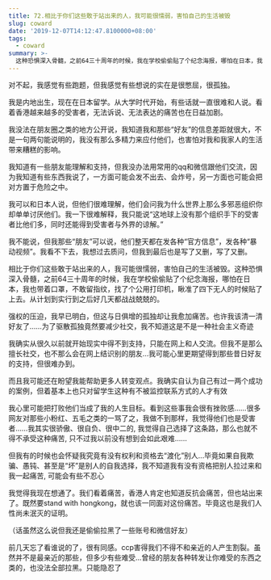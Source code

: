 ```yaml
---
title: 72.相比于你们这些敢于站出来的人，我可能很懦弱，害怕自己的生活被毁
slug: coward
date: '2019-12-07T14:12:47.8100000+08:00'
tags:
  - coward
summary: >-
  这种恐惧深入骨髓，之前64三十周年的时候，我在学校偷偷贴了个纪念海报，哪怕在日本，我也带着口罩，不敢留指纹，找了个公用打印机，瞅准了四下无人的时候贴了上去。从计划到实行到之后好几天都战战兢兢的。
---
```

对不起，我感觉有些跑题，但我感觉有些想说的实在是很憋屈，很孤独。



我是内地出生，现在在日本留学。从大学时代开始，有些话就一直很难和人说。看着香港越来越多的受害者，无法诉说、无法表达的痛苦也在日益加剧。



我没法在朋友圈之类的地方公开说，我知道我和那些“好友”的信息差距就很大，不是一句两句能说明的，我没有那么多精力来应付他们，也害怕对我和我家人的生活带来糟糕的影响。



我知道有一些朋友能理解和支持，但我没办法用常用的qq和微信跟他们交流，因为我知道有些东西我说了，一方面可能会发不出去、会炸号，另一方面也可能会把对方置于危险之中。



我可以和日本人说，但他们很难理解，他们会问我为什么世界上那么多邪恶组织你却单单讨厌他们。我一下很难解释，我只能说“这地球上没有那个组织手下的受害者比他们多，同时还能得到受害者与外界的谅解。”



我不能说，但我那些“朋友”可以说，他们整天都在发各种“官方信息”，发各种“暴动视频”。我看不下去，我想过去质问，但我到最后也是写了又删，写了又删。



相比于你们这些敢于站出来的人，我可能很懦弱，害怕自己的生活被毁。这种恐惧深入骨髓，之前64三十周年的时候，我在学校偷偷贴了个纪念海报，哪怕在日本，我也带着口罩，不敢留指纹，找了个公用打印机，瞅准了四下无人的时候贴了上去。从计划到实行到之后好几天都战战兢兢的。



强权的压迫，我早已明白，但这与日俱增的孤独却让我愈加痛苦。也许我该清一清好友了……为了驱散孤独竟然要减少社交，我不知道这是不是一种社会主义奇迹



我确实从很久以前就开始现实中得不到支持，只能在网上和人交流。但我不是那么擅长社交，也不那么会在网上结识别的朋友...我可能心里更期望得到那些昔日好友的支持，但很难办到。



而且我可能还在盼望我能帮助更多人转变观点。我确实自认为自己有过一两个成功的案例，但着基本上也只对留学生这种有不被监控联系方式的人才有效



我心里可能把打败他们当成了我的人生目标。看到这些事我会很有挫败感……很多网友对那些小粉红、五毛之类的一骂了之，我做不到那样，我觉得他们也是受害者……我其实很骄傲、很自负、很中二的, 我觉得自己选择了这条路，那么也就不得不承受这种痛苦, 只不过我以前没有想到会如此艰难……



但我有的时候也会怀疑我究竟有没有权利和资格去“渡化”别人...毕竟如果自我欺骗、愚钝、甚至是“坏”是别人的自我选择，我不知道我有没有资格把别人拉过来和我一起痛苦, 可能会有些不忍心



我觉得我现在想通了。我们看着痛苦，香港人肯定也知道反抗会痛苦，但也站出来了。既然要stand with hongkong，就也该一同面对这份痛苦。毕竟这也是我们人性尚未泯灭的证明。

（话虽然这么说但我还是偷偷拉黑了一些账号和微信好友）



前几天忘了看谁说的了，很有同感。ccp害得我们不得不和亲近的人产生割裂。虽然并不是最亲近的那些，但多少有些难受...曾经的朋友各种转发让你难受的东西之类的，也没法全部拉黑。只能隐忍了
